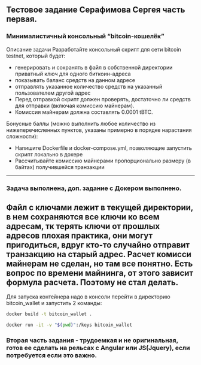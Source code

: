 ## Тестовое задание Серафимова Сергея часть первая.

### Минималистичный консольный “bitcoin-кошелёк”
Описание задачи
Разработайте консольный скрипт для сети bitcoin testnet, который будет:
- генерировать и сохранять в файл в собственной директории приватный ключ для
одного биткоин-адреса
- показывать баланс средств на данном адресе
- отправлять указанное количество средств на указанный пользователем другой
адрес
- Перед отправкой скрипт должен проверять, достаточно ли средств для отправки (включая
комиссию майнерам).
- Комиссия майнерам должна составлять 0.0001 tBTC.

Бонусные баллы (можно выполнить любое количество из нижеперечисленных пунктов,
указаны примерно в порядке нарастания сложности):
- Напишите Dockerfile и docker-compose.yml, позволяющие запустить скрипт
локально в докере
- Рассчитывайте комиссию майнерами пропорционально размеру (в байтах)
получившейся транзакции
---------------------------------------------------------------------
### Задача выполнена, доп. задание с Докером выполнено.
Файл с ключами лежит в текущей директории, в нем сохраняются все ключи ко всем адресам, тк терять ключи от прошлых адресов плохая практика, они могут пригодиться, вдруг кто-то случайно отправит транзакцию на старый адрес.
Расчет комисси майнерам не сделан, но там все понятно. Есть вопрос по времени майнинга, от этого зависит формула расчета. Поэтому не стал делать.
---------------------------------------------------------------------
Для запуска контейнера надо в консоли перейти в директорию bitcoin_wallet и запустить 2 команды:

```bash
docker build -t bitcoin_wallet .
```
```bash
docker run -it -v "$(pwd)":/keys bitcoin_wallet
```

### Вторая часть задания - трудоемкая и не оригинальная, готов ее сделать на рельсах с Angular или JS(Jquery), если потребуется если это важно.
